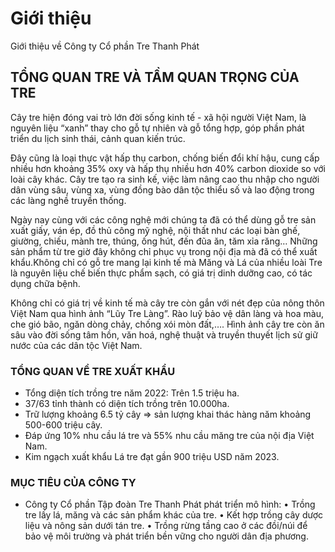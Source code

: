 # Giới thiệu

Giới thiệu về Công ty Cổ phần Tre Thanh Phát

## TỔNG QUAN TRE VÀ TẦM QUAN TRỌNG CỦA TRE

Cây tre hiện đóng vai trò lớn đời sống kinh tế - xã hội người Việt Nam, là nguyên liệu “xanh” thay cho gỗ tự nhiên và gỗ tổng hợp, góp phần phát triển du lịch sinh thái, cảnh quan kiến trúc.

Đây cũng là loại thực vật hấp thụ carbon, chống biến đổi khí hậu, cung cấp nhiều hơn khoảng 35% oxy và hấp thụ nhiều hơn 40% carbon dioxide so với loài cây khác.
Cây tre tạo ra sinh kế, việc làm nâng cao thu nhập cho người dân vùng sâu, vùng xa, vùng đồng bào dân tộc thiểu số và lao động trong các làng nghề truyền thống.

Ngày nay cùng với các công nghệ mới chúng ta đã có thể dùng gỗ tre sản xuất giấy, ván ép, đồ thủ công mỹ nghệ, nội thất như các loại bàn ghế, giường, chiếu, mành tre, thúng, ống hút, đến đũa ăn, tăm xỉa răng…
Những sản phẩm từ tre giờ đây không chỉ phục vụ trong nội địa mà đã có thể xuất khẩu.Không chỉ có gỗ tre mang lại kinh tế mà Măng và Lá của nhiều loài Tre là nguyên liệu chế biến thực phẩm sạch, có giá trị dinh dưỡng cao, có tác dụng chữa bệnh.

Không chỉ có giá trị về kinh tế mà cây tre còn gắn với nét đẹp của nông thôn Việt Nam qua hình ảnh “Lũy Tre Làng”. Rào luỹ bảo vệ dân làng và hoa màu, che gió bão, ngăn dòng chảy, chống xói mòn đất,…. Hình ảnh cây tre còn ăn sâu vào đời sống tâm hồn, văn hoá, nghệ thuật và truyền thuyết lịch sử giữ nước của các dân tộc Việt Nam.

### TỔNG QUAN VỀ TRE XUẤT KHẨU

- Tổng diện tích trồng tre năm 2022: Trên 1.5 triệu ha.
- 37/63 tỉnh thành có diện tích trồng trên 10.000ha.
- Trữ lượng khoảng 6.5 tỷ cây => sản lượng khai thác hàng năm khoảng 500-600 triệu cây.
- Đáp ứng 10% nhu cầu lá tre và 55% nhu cầu măng tre của nội địa Việt Nam.
- Kim ngạch xuất khẩu Lá tre đạt gần 900 triệu USD năm 2023.

### MỤC TIÊU CỦA CÔNG TY

- Công ty Cổ phần Tập đoàn Tre Thanh Phát phát triển mô hình:
  • Trồng tre lấy lá, măng và các sản phẩm khác của tre.
  • Kết hợp trồng cây dược liệu và nông sản dưới tán tre.
  • Trồng rừng tầng cao ở các đồi/núi để bảo vệ môi trường và phát triển bền vững cho người dân địa phương.
